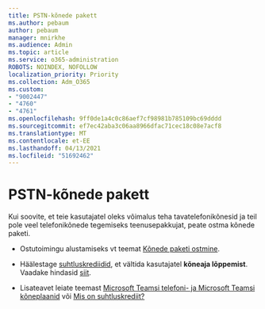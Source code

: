 ```yaml
---
title: PSTN-kõnede pakett
ms.author: pebaum
author: pebaum
manager: mnirkhe
ms.audience: Admin
ms.topic: article
ms.service: o365-administration
ROBOTS: NOINDEX, NOFOLLOW
localization_priority: Priority
ms.collection: Adm_O365
ms.custom:
- "9002447"
- "4760"
- "4761"
ms.openlocfilehash: 9ff0de1a4c0c86aef7cf98981b785109bc69dddd
ms.sourcegitcommit: ef7ec42aba3c06aa8966dfac71cec18c08e7acf8
ms.translationtype: MT
ms.contentlocale: et-EE
ms.lasthandoff: 04/13/2021
ms.locfileid: "51692462"
---
```

# <a name="pstn-calling-plans"></a>PSTN-kõnede pakett

Kui soovite, et teie kasutajatel oleks võimalus teha tavatelefonikõnesid ja teil pole veel telefonikõnede tegemiseks teenusepakkujat, peate ostma kõnede paketi.

- Ostutoimingu alustamiseks vt teemat [Kõnede paketi ostmine](https://docs.microsoft.com/MicrosoftTeams/calling-plans-for-office-365).

- Häälestage [suhtluskrediidid](https://docs.microsoft.com/microsoftteams/set-up-communications-credits-for-your-organization), et vältida kasutajatel **kõneaja lõppemist**. Vaadake hindasid [siit](https://products.office.com/microsoft-teams/voice-calling). 

- Lisateavet leiate teemast [Microsoft Teamsi telefoni- ja Microsoft Teamsi kõneplaanid](https://docs.microsoft.com/MicrosoftTeams/calling-plan-landing-page) või [Mis on suhtluskrediit?](https://docs.microsoft.com/microsoftteams/what-are-communications-credits)
